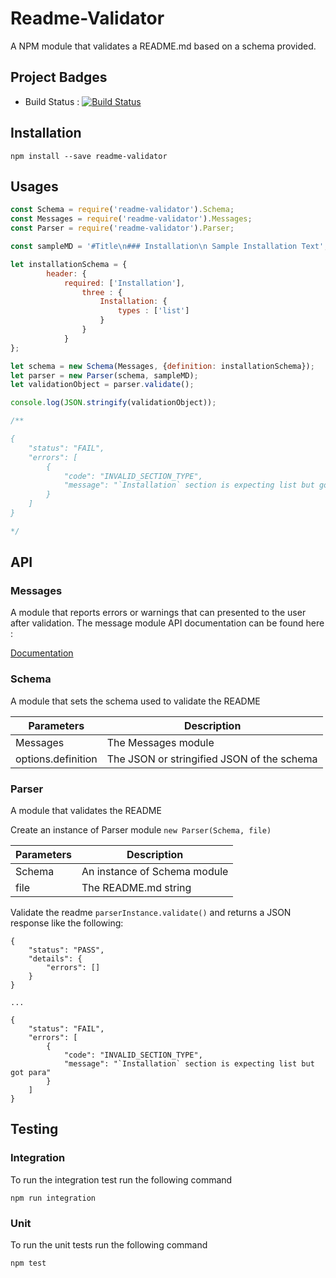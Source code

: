 # Readme-Validator

A NPM module that validates a README.md based on a schema provided. 


## Project Badges

* Build Status : [![Build Status](https://travis-ci.org/Aerex/readme-validator.svg?branch=master)](https://travis-ci.org/Aerex/readme-validator)

## Installation

`npm install --save readme-validator`

## Usages

```javascript
const Schema = require('readme-validator').Schema;
const Messages = require('readme-validator').Messages;
const Parser = require('readme-validator').Parser;

const sampleMD = '#Title\n### Installation\n Sample Installation Text';

let installationSchema = {
        header: {
            required: ['Installation'],
                three : {
                    Installation: {
                        types : ['list']
                    }
                }
            }
};

let schema = new Schema(Messages, {definition: installationSchema});
let parser = new Parser(schema, sampleMD);
let validationObject = parser.validate();

console.log(JSON.stringify(validationObject));

/**

{
    "status": "FAIL",
    "errors": [
        {
            "code": "INVALID_SECTION_TYPE",
            "message": "`Installation` section is expecting list but got para"
        }
    ]
}

*/

```

## API

### Messages

A module that reports errors or warnings that can presented to the user after validation. The message module API documentation can be found here :

[Documentation](docs/messages.md)

 
### Schema

A module that sets the schema used to validate the README

| Parameters         | Description                    |
|--------------------|--------------------------------|
| Messages           | The Messages module            |
| options.definition | The JSON or stringified JSON of the schema|
 

### Parser

A module that validates the README

Create an instance of Parser module `new Parser(Schema, file)`

| Parameters | Description                  |
|------------|------------------------------|
| Schema     | An instance of Schema module |
| file       | The README.md string         |

Validate the readme `parserInstance.validate()` and returns a JSON response like the following:

```
{
    "status": "PASS",
    "details": {
        "errors": []
    }
}

...
 
{
    "status": "FAIL",
    "errors": [
        {
            "code": "INVALID_SECTION_TYPE",
            "message": "`Installation` section is expecting list but got para"
        }
    ]
}
```



## Testing

### Integration 

To run the integration test run the following command

`npm run integration`

### Unit

To run the unit tests run the following command

`npm test`
